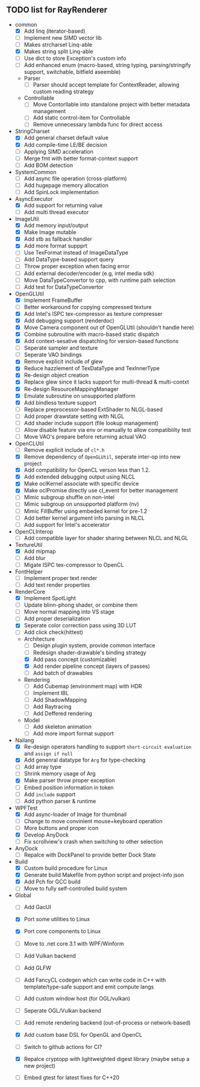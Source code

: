 ## TODO list for RayRenderer

* common
  - [x] Add linq (iterator-based)
  - [ ] Implement new SIMD vector lib
  - [ ] Makes strcharset Linq-able
  - [x] Makes string split Linq-able
  - [ ] Use dict to store Exception's custom info
  - [ ] Add enhanced enum (macro-based, string typing, parsing/stringify support, switchable, bitfield aseemble)
  * Parser
    - [ ] Parser should accept template for ContextReader, allowing custom reading strategy
  * Controllable
    - [ ] Move Contorllable into standalone project with better metadata management
    - [ ] Add static control-item for Controllable
    - [ ] Remove unnecessary lambda func for direct access

* StringCharset
  - [x] Add general charset default value
  - [x] Add compile-time LE/BE decision
  - [ ] Applying SIMD acceleration 
  - [ ] Merge fmt with better format-context support
  - [ ] Add BOM detection

* SystemCommon
  - [ ] Add async file operation (cross-platform)
  - [ ] Add hugepage memory allocation
  - [ ] Add SpinLock implementation

* AsyncExecutor
  - [x] Add support for returning value
  - [ ] Add multi thread executor

* ImageUtil
  - [x] Add memory input/output
  - [x] Make Image mutable
  - [x] Add stb as fallback handler
  - [x] Add more format suppprt
  - [ ] Use TexFormat instead of ImageDataType
  - [ ] Add DataType-based support query
  - [ ] Throw proper exception when facing error
  - [ ] Add external decoder/encoder (e.g, intel media sdk)
  - [ ] Move DataTypeConvertor to cpp, with runtime path selection
  - [ ] Add test for DataTypeConvertor

* OpenGLUtil
  - [x] Implement FrameBuffer
  - [ ] Better workaround for copying compressed texture
  - [x] Add Intel's ISPC tex-compressor as texture compresser
  - [x] Add debugging support (renderdoc)
  - [x] Move Camera component out of OpenGLUtil (shouldn't handle here)
  - [x] Combine subroutine with macro-based static dispatch
  - [x] Add context-sesative dispatching for version-based functions 
  - [ ] Seperate sampler and texture
  - [ ] Seperate VAO bindings
  - [x] Remove explicit include of glew
  - [x] Reduce hazzlement of TexDataType and TexInnerType
  - [x] Re-design object creation
  - [x] Replace glew since it lacks support for multi-thread & multi-contxt
  - [x] Re-design ResourceMappingManager
  - [x] Emulate subroutine on unsupported platform
  - [x] Add bindless texture support
  - [ ] Replace preprocessor-based ExtShader to NLGL-based
  - [ ] Add proper drawstate setting with NLGL
  - [ ] Add shader include support (file lookup management)
  - [ ] Allow disable feature via env or manually to allow compatiblilty test
  - [ ] Move VAO's prepare before returning actual VAO

* OpenCLUtil
  - [ ] Remove explicit include of `cl*.h`
  - [x] Remove dependency of `OpenGLUtil`, seperate inter-op into new project
  - [x] Add compatibility for OpenCL verson less than 1.2.
  - [x] Add extended debugging output using NLCL
  - [x] Make oclKernel associate with specific device
  - [x] Make oclPromise directly use cl_event for better management
  - [ ] Mimic subgroup shuffle on non-intel
  - [ ] Mimic subgroup on unsupported platform (nv)
  - [ ] Mimic FillBuffer using embeded kernel for pre-1.2
  - [ ] Add better kernel argument info parsing in NLCL
  - [ ] Add support for Intel's accelerator

* OpenCLInterop
  - [ ] Add compatible layer for shader sharing between NLCL and NLGL

* TextureUtil
    - [x] Add mipmap
    - [ ] Add blur
    - [ ] Migate ISPC tex-compressor to OpenCL

* FontHelper
  - [ ] Implement proper text render
  - [ ] Add text render properties

* RenderCore
  - [x] Implement SpotLight
  - [ ] Update blinn-phong shader, or combine them
  - [ ] Move normal mapping into VS stage
  - [ ] Add proper deserialization
  - [x] Seperate color correction pass using 3D LUT
  - [ ] Add click check(hittest)
  * Architecture
    - [ ] Design plugin system, provide common interface
    - [ ] Redesign shader-drawable's binding strategy
    - [x] Add pass concept (customizable)
    - [x] Add render pipeline concept (layers of passes)
    - [ ] Add batch of drawables
  * Rendering
    - [ ] Add Cubemap (environment map) with HDR
    - [ ] Implement IBL
    - [ ] Add ShadowMapping
    - [ ] Add Raytracing
    - [ ] Add Deffered rendering
  * Model
    - [ ] Add skeleton animation
    - [ ] Add more import format support

* Nailang
  - [x] Re-design operators handling to support `short-circuit evaluation` and `assign if null`
  - [x] Add genenral datatype for `Arg` for type-checking
  - [ ] Add array type
  - [ ] Shrink memory usage of Arg
  - [x] Make parser throw proper exception
  - [ ] Embed position information in token
  - [ ] Add `include` support
  - [ ] Add python parser & runtime

* WPFTest
  - [x] Add async-loader of Image for thumbnail
  - [ ] Change to move convinient mouse+keyboard operation
  - [ ] More buttons and proper icon
  - [x] Develop AnyDock
  - [ ] Fix scrollview's crash when switching to other selection

* AnyDock
  - [ ] Repalce with DockPanel to provide better Dock State

* Build
  - [x] Custom build procedure for Linux
  - [x] Generate build Makefile from python script and project-info json
  - [x] Add Pch for GCC build
  - [ ] Move to fully self-controlled build system

* Global
  - [ ] Add GacUI
  - [x] Port some utilities to Linux 
  - [x] Port core components to Linux 
  - [ ] Move to .net core 3.1 with WPF/Winform
  - [ ] Add Vulkan backend
  - [ ] Add GLFW
  - [ ] Add FancyCL codegen which can write code in C++ with template/type-safe support and emit compute langs
  - [ ] Add custom window host (for OGL/vulkan)
  - [ ] Seperate OGL/Vulkan backend
  - [ ] Add remote rendering backend (out-of-process or network-based)
  - [x] Add custom base DSL for OpenGL and OpenCL
  - [ ] Switch to github actions for CI?
  - [x] Repalce cryptopp with lightweighted digest library (maybe setup a new project)
  - [ ] Embed gtest for latest fixes for C++20

